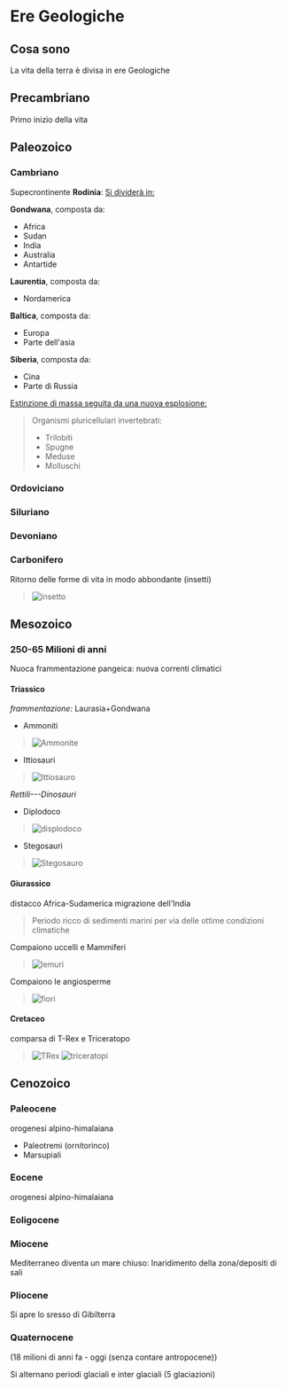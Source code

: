 # Ere Geologiche
## Cosa sono
La vita della terra è divisa in ere Geologiche


## Precambriano
Primo inizio della vita



## Paleozoico

### Cambriano
Supecrontinente **Rodinia**:
<u>Si dividerà in:</u>

**Gondwana**, composta da:
- Africa
- Sudan
- India
- Australia
- Antartide

**Laurentia**, composta da:
- Nordamerica

**Baltica**, composta da:
- Europa
- Parte dell'asia

**Siberia**, composta da:
- Cina
- Parte di Russia

<u>Estinzione di massa seguita da una nuova esplosione:</u>
>Organismi pluricellulari invertebrati:
>- Trilobiti
>- Spugne
>- Meduse
>- Molluschi


### Ordoviciano

### Siluriano

### Devoniano

### Carbonifero
Ritorno delle forme di vita in modo abbondante (insetti)
>![insetto](/notes/https://imieianimali.it/wp-content/uploads/2020/08/insetti-giganti.jpg)

## Mesozoico
### 250-65 Milioni di anni
Nuoca frammentazione pangeica: nuova correnti climatici
#### Triassico
*frammentazione:* Laurasia+Gondwana
- Ammoniti
>![Ammonite](/notes/https://wikiless.tiekoetter.com/media/wikipedia/commons/0/00/Pleuroceras_solare%2C_Little_Switzerland%2C_Bavaria%2C_Germany.jpg)
- Ittiosauri
>![Ittiosauro](/notes/https://static.educalingo.com/img/it/800/ichthyosauria.jpg)

*Rettili---Dinosauri*
- Diplodoco
>![displodoco](/notes/https://upload.wikimedia.org/wikipedia/commons/d/df/CM_Diplodocus.jpg)
- Stegosauri
>![Stegosauro](/notes/https://upload.wikimedia.org/wikipedia/commons/b/bc/Journal.pone.0138352.g001A.jpg)
#### Giurassico
distacco Africa-Sudamerica
migrazione dell'India
>Periodo ricco di sedimenti marini per via delle ottime condizioni climatiche

Compaiono uccelli e Mammiferi
>![lemuri](/notes/https://www.regenwald.org/uploads/photos/base/loris1.jpg)

Compaiono le angiosperme
>![fiori](/notes/https://4.bp.blogspot.com/-V_ydO0RXkLI/VxTlQX2DEDI/AAAAAAAAVRA/Lu_JpxNPQukaagA3VvnKg13TtS6WsIoKwCLcB/w1200-h630-p-k-nu/Angiosperm-formation.jpg)
#### Cretaceo
comparsa di T-Rex e Triceratopo
>![TRex](/notes/https://upload.wikimedia.org/wikipedia/commons/9/94/Tyrannosaurus_Rex_Holotype.jpg)
>![triceratopi](/notes/https://dinosoria.com/dinosaures/triceratops_cc01.jpg)

## Cenozoico
### Paleocene
orogenesi alpino-himalaiana
- Paleotremi (ornitorinco)
- Marsupiali
### Eocene
orogenesi alpino-himalaiana
### Eoligocene
### Miocene
Mediterraneo diventa un mare chiuso: Inaridimento della zona/depositi di sali

### Pliocene
Si apre lo sresso di Gibilterra

### Quaternocene
(18 milioni di anni fa - oggi (senza contare antropocene))

Si alternano periodi glaciali e inter glaciali (5 glaciazioni)
